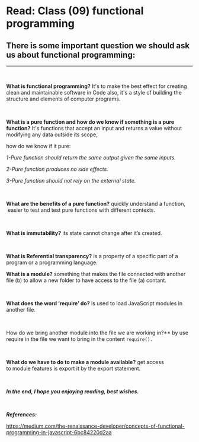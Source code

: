 # Read: Class (09) functional programming

## There is some important question we should ask us about functional programming:

---
<br>

****What is functional programming?**** It's to make the best effect for creating clean and maintainable software in Code also, it's a style of building the structure and elements of computer programs.

<br>

**What is a pure function and how do we know if something is a pure function?** It's functions that accept an input and returns a value without modifying any data outside its scope,

how do we know if it pure:

_1-Pure function should return the same output given the same inputs._

_2-Pure function produces no side effects._

_3-Pure function should not rely on the external state._

<br>

**What are the benefits of a pure function?** quickly understand a function,  easier to test and test pure functions with different contexts.

<br>

**What is immutability?** its state cannot change after it’s created.

<br>

**What is Referential transparency?** is a property of a specific part of a program or a programming language.
<br>

**What is a module?** something that makes the file connected with another file (b) to allow a new folder to have access to the file (a) contant.

<br>

**What does the word ‘require’ do?** is used to load JavaScript modules in another file.

<br>

How do we bring another module into the file we are working in?** by use require in the file we want to bring in the content `require().`

<br>

**What do we have to do to make a module available?** get access to module features is export it by the export statement. 

<br>

_**In the end, I hope you enjoying reading, best wishes.**_

<br>

_**References:**_

<https://medium.com/the-renaissance-developer/concepts-of-functional-programming-in-javascript-6bc84220d2aa>